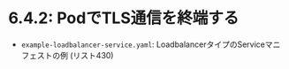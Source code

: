 # **6.4.2**: PodでTLS通信を終端する

- `example-loadbalancer-service.yaml`: LoadbalancerタイプのServiceマニフェストの例 (リスト430)
